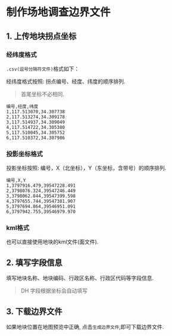 # 制作场地调查边界文件

## 1. 上传地块拐点坐标

### 经纬度格式

`.csv(逗号分隔符文件)`格式如下：

经纬度格式按照: 拐点编号、经度、纬度的顺序排列.

> 首尾坐标不必相同.

```text
编号,经度,纬度
1,117.513070,34.307738
2,117.513274,34.309178
3,117.514937,34.309049
4,117.514722,34.305380
5,117.510045,34.305752
6,117.510372,34.307986
```

### 投影坐标格式

投影坐标按照: 编号，X（北坐标），Y（东坐标，含带号）的顺序排列.

```text
编号,X,Y
1,3797916.479,39547228.491
2,3798076.324,39547246.449
3,3798062.844,39547399.598
4,3797655.744,39547381.907
5,3797694.864,39546951.091
6,3797942.755,39546979.970
```

### kml格式

也可以直接使用地块的kml文件(面文件).

## 2. 填写字段信息

填写地块名称、地块编码、行政区名称、行政区代码等字段信息.

> DH 字段根据坐标会自动填写

## 3. 下载边界文件

如果地块位置在地图预览中正确, 点击`生成边界文件`,即可下载边界文件.
